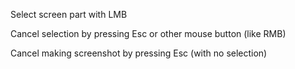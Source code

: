 


Select screen part with LMB

Cancel selection by pressing Esc or other mouse button (like RMB)

Cancel making screenshot by pressing Esc (with no selection)


